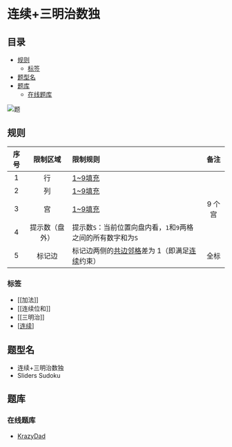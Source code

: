 # 连续+三明治数独
<!-- START doctoc generated TOC please keep comment here to allow auto update -->
<!-- DON'T EDIT THIS SECTION, INSTEAD RE-RUN doctoc TO UPDATE -->
## 目录

- [规则](#%E8%A7%84%E5%88%99)
  - [标签](#%E6%A0%87%E7%AD%BE)
- [题型名](#%E9%A2%98%E5%9E%8B%E5%90%8D)
- [题库](#%E9%A2%98%E5%BA%93)
  - [在线题库](#%E5%9C%A8%E7%BA%BF%E9%A2%98%E5%BA%93)

<!-- END doctoc generated TOC please keep comment here to allow auto update -->

![题](https://krazydad.com/img/vsudoku_previews/sliders_preview.png)

## 规则

| 序号  |  限制区域   | 限制规则                                  |  备注  |
|:---:|:-------:|:--------------------------------------|:----:|
|  1  |    行    | [1~9填充]                               |      |
|  2  |    列    | [1~9填充]                               |      |
|  3  |    宫    | [1~9填充]                               | 9 个宫 |
|  4  | 提示数（盘外） | 提示数`S`：当前位置向盘内看，`1`和`9`两格之间的所有数字和为`S` |      |
|  5  |   标记边   | 标记边两侧的[共边邻格]差为 1（即满足[连续]约束）           |  全标  |

### 标签

- [[加法]]
- [[连续位和]]
- [[三明治]]
- [[连续]]

## 题型名

- 连续+三明治数独
- Sliders Sudoku

## 题库

### 在线题库

- [KrazyDad](https://krazydad.com/play/sliders/)

[1~9填充]: ../../../rules.md#1to9填充

[共边邻格]: ../../../../../../rules.md#共边邻格

[连续]: ../../../../../../rules.md#连续
